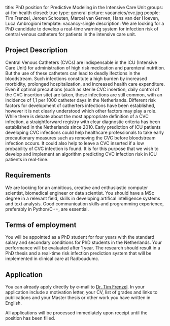 title: PhD position for Predictive Modeling in the Intensive Care Unit
groups: ai-for-health 
closed: true
type: general
picture: vacancies/cvc.jpg
people: Tim Frenzel, Jeroen Schouten, Marcel van Gerven, Hans van der Hoeven, Luca Ambrogioni
template: vacancy-single
description: We are looking for a PhD candidate to develop a real-time warning system for infection risk of central venous catheters for patients in the intensive care unit.

## Project Description

Central Venous Catheters (CVCs) are indispensable in the ICU (Intensive Care Unit) for administration of high risk medication and parenteral nutrition. But the use of these catheters can lead to deadly ifections in the bloodstream. Such infections constitute a high burden by increased morbidity, prolonged hospitalization, and increased health care expenditure. Even if optimal precautions (such as sterile CVC insertion, daily control of the CVC insertion site) are taken, these infections are still common, with an incidence of 1,1 per 1000 catheter days in the Netherlands. Different risk factors for development of catherters infections have been established, however it is not clearly understood which other factors may play a role. While there is debate about the most appropriate definition of a CVC infection, a straightforward registry with clear diagnostic criteria has been established in the Netherlands since 2010. Early prediction of ICU patients developing CVC infections could help healthcare professionals to take early precautionary measures such as removing the CVC before bloodstream infection occurs. It could also help to leave a CVC inserted if a low probability of CVC infection is found. It is for this purpose that we wish to develop and implement an algorithm predicting CVC infection risk in ICU patients in real-time.

## Requirements

We are looking for an ambitious, creative and enthusiastic computer scientist, biomedical engineer or data scientist. You should have a MSc degree in a relevant field, skills in developing artifical intelligence systems and text analysis. Good communication skills and programming experience, preferably in Python/C++, are essential. 

## Terms of employment

You will be appointed as a PhD student for four years with the standard salary and secondary conditions for PhD students in the Netherlands. Your performance will be evaluated after 1 year. The research should result in a PhD thesis and a real-time risk infection prediction system that will be implemented in clinical care at Radboudumc.

## Application

You can already apply directly by e-mail to [Dr. Tim Frenzel](mailto:Tim.Frenzel@radboudumc.nl). In your application include a motivation letter, your CV, list of grades and links to publications and your Master thesis or other work you have written in English.

All applications will be processed immediately upon receipt until the position has been filled.
